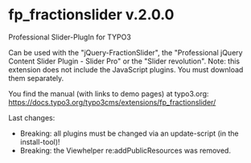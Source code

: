 # fp_fractionslider v.2.0.0

Professional Slider-PlugIn for TYPO3

Can be used with the "jQuery-FractionSlider", the "Professional jQuery Content Slider Plugin - Slider Pro" or the "Slider revolution".
Note: this extension does not include the JavaScript plugins. You must download them separately.

You find the manual (with links to demo pages) at typo3.org:
https://docs.typo3.org/typo3cms/extensions/fp_fractionslider/

Last changes:
- Breaking: all plugins must be changed via an update-script (in the install-tool)!
- Breaking: the Viewhelper re:addPublicResources was removed.